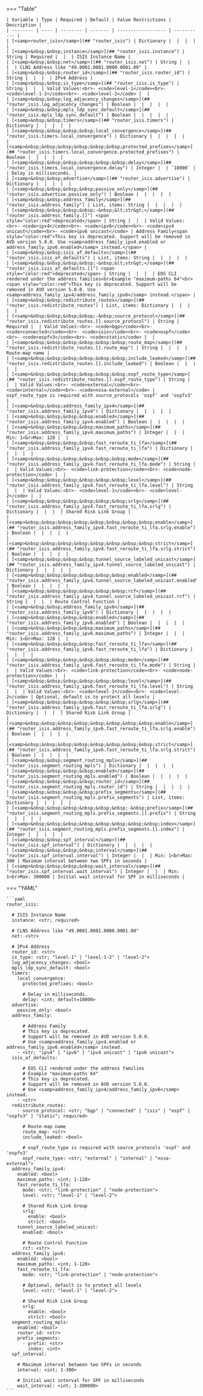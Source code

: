 <!--
  ~ Copyright (c) 2023-2024 Arista Networks, Inc.
  ~ Use of this source code is governed by the Apache License 2.0
  ~ that can be found in the LICENSE file.
  -->
=== "Table"

    | Variable | Type | Required | Default | Value Restrictions | Description |
    | -------- | ---- | -------- | ------- | ------------------ | ----------- |
    | [<samp>router_isis</samp>](## "router_isis") | Dictionary |  |  |  |  |
    | [<samp>&nbsp;&nbsp;instance</samp>](## "router_isis.instance") | String | Required |  |  | ISIS Instance Name |
    | [<samp>&nbsp;&nbsp;net</samp>](## "router_isis.net") | String |  |  |  | CLNS Address like "49.0001.0001.0000.0001.00" |
    | [<samp>&nbsp;&nbsp;router_id</samp>](## "router_isis.router_id") | String |  |  |  | IPv4 Address |
    | [<samp>&nbsp;&nbsp;is_type</samp>](## "router_isis.is_type") | String |  |  | Valid Values:<br>- <code>level-1</code><br>- <code>level-1-2</code><br>- <code>level-2</code> |  |
    | [<samp>&nbsp;&nbsp;log_adjacency_changes</samp>](## "router_isis.log_adjacency_changes") | Boolean |  |  |  |  |
    | [<samp>&nbsp;&nbsp;mpls_ldp_sync_default</samp>](## "router_isis.mpls_ldp_sync_default") | Boolean |  |  |  |  |
    | [<samp>&nbsp;&nbsp;timers</samp>](## "router_isis.timers") | Dictionary |  |  |  |  |
    | [<samp>&nbsp;&nbsp;&nbsp;&nbsp;local_convergence</samp>](## "router_isis.timers.local_convergence") | Dictionary |  |  |  |  |
    | [<samp>&nbsp;&nbsp;&nbsp;&nbsp;&nbsp;&nbsp;protected_prefixes</samp>](## "router_isis.timers.local_convergence.protected_prefixes") | Boolean |  |  |  |  |
    | [<samp>&nbsp;&nbsp;&nbsp;&nbsp;&nbsp;&nbsp;delay</samp>](## "router_isis.timers.local_convergence.delay") | Integer |  | `10000` |  | Delay in milliseconds. |
    | [<samp>&nbsp;&nbsp;advertise</samp>](## "router_isis.advertise") | Dictionary |  |  |  |  |
    | [<samp>&nbsp;&nbsp;&nbsp;&nbsp;passive_only</samp>](## "router_isis.advertise.passive_only") | Boolean |  |  |  |  |
    | [<samp>&nbsp;&nbsp;address_family</samp>](## "router_isis.address_family") | List, items: String |  |  |  |  |
    | [<samp>&nbsp;&nbsp;&nbsp;&nbsp;-&nbsp;&lt;str&gt;</samp>](## "router_isis.address_family.[]") <span style="color:red">deprecated</span> | String |  |  | Valid Values:<br>- <code>ipv4</code><br>- <code>ipv6</code><br>- <code>ipv4 unicast</code><br>- <code>ipv6 unicast</code> | Address Family<span style="color:red">This key is deprecated. Support will be removed in AVD version 5.0.0. Use <samp>address_family_ipv4.enabled or address_family_ipv6.enabled</samp> instead.</span> |
    | [<samp>&nbsp;&nbsp;isis_af_defaults</samp>](## "router_isis.isis_af_defaults") | List, items: String |  |  |  |  |
    | [<samp>&nbsp;&nbsp;&nbsp;&nbsp;-&nbsp;&lt;str&gt;</samp>](## "router_isis.isis_af_defaults.[]") <span style="color:red">deprecated</span> | String |  |  |  | EOS CLI rendered under the address families<br>Example "maximum-paths 64"<br><span style="color:red">This key is deprecated. Support will be removed in AVD version 5.0.0. Use <samp>address_family_ipv4/address_family_ipv6</samp> instead.</span> |
    | [<samp>&nbsp;&nbsp;redistribute_routes</samp>](## "router_isis.redistribute_routes") | List, items: Dictionary |  |  |  |  |
    | [<samp>&nbsp;&nbsp;&nbsp;&nbsp;-&nbsp;source_protocol</samp>](## "router_isis.redistribute_routes.[].source_protocol") | String | Required |  | Valid Values:<br>- <code>bgp</code><br>- <code>connected</code><br>- <code>isis</code><br>- <code>ospf</code><br>- <code>ospfv3</code><br>- <code>static</code> |  |
    | [<samp>&nbsp;&nbsp;&nbsp;&nbsp;&nbsp;&nbsp;route_map</samp>](## "router_isis.redistribute_routes.[].route_map") | String |  |  |  | Route-map name |
    | [<samp>&nbsp;&nbsp;&nbsp;&nbsp;&nbsp;&nbsp;include_leaked</samp>](## "router_isis.redistribute_routes.[].include_leaked") | Boolean |  |  |  |  |
    | [<samp>&nbsp;&nbsp;&nbsp;&nbsp;&nbsp;&nbsp;ospf_route_type</samp>](## "router_isis.redistribute_routes.[].ospf_route_type") | String |  |  | Valid Values:<br>- <code>external</code><br>- <code>internal</code><br>- <code>nssa-external</code> | ospf_route_type is required with source_protocols 'ospf' and 'ospfv3' |
    | [<samp>&nbsp;&nbsp;address_family_ipv4</samp>](## "router_isis.address_family_ipv4") | Dictionary |  |  |  |  |
    | [<samp>&nbsp;&nbsp;&nbsp;&nbsp;enabled</samp>](## "router_isis.address_family_ipv4.enabled") | Boolean |  |  |  |  |
    | [<samp>&nbsp;&nbsp;&nbsp;&nbsp;maximum_paths</samp>](## "router_isis.address_family_ipv4.maximum_paths") | Integer |  |  | Min: 1<br>Max: 128 |  |
    | [<samp>&nbsp;&nbsp;&nbsp;&nbsp;fast_reroute_ti_lfa</samp>](## "router_isis.address_family_ipv4.fast_reroute_ti_lfa") | Dictionary |  |  |  |  |
    | [<samp>&nbsp;&nbsp;&nbsp;&nbsp;&nbsp;&nbsp;mode</samp>](## "router_isis.address_family_ipv4.fast_reroute_ti_lfa.mode") | String |  |  | Valid Values:<br>- <code>link-protection</code><br>- <code>node-protection</code> |  |
    | [<samp>&nbsp;&nbsp;&nbsp;&nbsp;&nbsp;&nbsp;level</samp>](## "router_isis.address_family_ipv4.fast_reroute_ti_lfa.level") | String |  |  | Valid Values:<br>- <code>level-1</code><br>- <code>level-2</code> |  |
    | [<samp>&nbsp;&nbsp;&nbsp;&nbsp;&nbsp;&nbsp;srlg</samp>](## "router_isis.address_family_ipv4.fast_reroute_ti_lfa.srlg") | Dictionary |  |  |  | Shared Risk Link Group |
    | [<samp>&nbsp;&nbsp;&nbsp;&nbsp;&nbsp;&nbsp;&nbsp;&nbsp;enable</samp>](## "router_isis.address_family_ipv4.fast_reroute_ti_lfa.srlg.enable") | Boolean |  |  |  |  |
    | [<samp>&nbsp;&nbsp;&nbsp;&nbsp;&nbsp;&nbsp;&nbsp;&nbsp;strict</samp>](## "router_isis.address_family_ipv4.fast_reroute_ti_lfa.srlg.strict") | Boolean |  |  |  |  |
    | [<samp>&nbsp;&nbsp;&nbsp;&nbsp;tunnel_source_labeled_unicast</samp>](## "router_isis.address_family_ipv4.tunnel_source_labeled_unicast") | Dictionary |  |  |  |  |
    | [<samp>&nbsp;&nbsp;&nbsp;&nbsp;&nbsp;&nbsp;enabled</samp>](## "router_isis.address_family_ipv4.tunnel_source_labeled_unicast.enabled") | Boolean |  |  |  |  |
    | [<samp>&nbsp;&nbsp;&nbsp;&nbsp;&nbsp;&nbsp;rcf</samp>](## "router_isis.address_family_ipv4.tunnel_source_labeled_unicast.rcf") | String |  |  |  | Route Control Function |
    | [<samp>&nbsp;&nbsp;address_family_ipv6</samp>](## "router_isis.address_family_ipv6") | Dictionary |  |  |  |  |
    | [<samp>&nbsp;&nbsp;&nbsp;&nbsp;enabled</samp>](## "router_isis.address_family_ipv6.enabled") | Boolean |  |  |  |  |
    | [<samp>&nbsp;&nbsp;&nbsp;&nbsp;maximum_paths</samp>](## "router_isis.address_family_ipv6.maximum_paths") | Integer |  |  | Min: 1<br>Max: 128 |  |
    | [<samp>&nbsp;&nbsp;&nbsp;&nbsp;fast_reroute_ti_lfa</samp>](## "router_isis.address_family_ipv6.fast_reroute_ti_lfa") | Dictionary |  |  |  |  |
    | [<samp>&nbsp;&nbsp;&nbsp;&nbsp;&nbsp;&nbsp;mode</samp>](## "router_isis.address_family_ipv6.fast_reroute_ti_lfa.mode") | String |  |  | Valid Values:<br>- <code>link-protection</code><br>- <code>node-protection</code> |  |
    | [<samp>&nbsp;&nbsp;&nbsp;&nbsp;&nbsp;&nbsp;level</samp>](## "router_isis.address_family_ipv6.fast_reroute_ti_lfa.level") | String |  |  | Valid Values:<br>- <code>level-1</code><br>- <code>level-2</code> | Optional, default is to protect all levels |
    | [<samp>&nbsp;&nbsp;&nbsp;&nbsp;&nbsp;&nbsp;srlg</samp>](## "router_isis.address_family_ipv6.fast_reroute_ti_lfa.srlg") | Dictionary |  |  |  | Shared Risk Link Group |
    | [<samp>&nbsp;&nbsp;&nbsp;&nbsp;&nbsp;&nbsp;&nbsp;&nbsp;enable</samp>](## "router_isis.address_family_ipv6.fast_reroute_ti_lfa.srlg.enable") | Boolean |  |  |  |  |
    | [<samp>&nbsp;&nbsp;&nbsp;&nbsp;&nbsp;&nbsp;&nbsp;&nbsp;strict</samp>](## "router_isis.address_family_ipv6.fast_reroute_ti_lfa.srlg.strict") | Boolean |  |  |  |  |
    | [<samp>&nbsp;&nbsp;segment_routing_mpls</samp>](## "router_isis.segment_routing_mpls") | Dictionary |  |  |  |  |
    | [<samp>&nbsp;&nbsp;&nbsp;&nbsp;enabled</samp>](## "router_isis.segment_routing_mpls.enabled") | Boolean |  |  |  |  |
    | [<samp>&nbsp;&nbsp;&nbsp;&nbsp;router_id</samp>](## "router_isis.segment_routing_mpls.router_id") | String |  |  |  |  |
    | [<samp>&nbsp;&nbsp;&nbsp;&nbsp;prefix_segments</samp>](## "router_isis.segment_routing_mpls.prefix_segments") | List, items: Dictionary |  |  |  |  |
    | [<samp>&nbsp;&nbsp;&nbsp;&nbsp;&nbsp;&nbsp;-&nbsp;prefix</samp>](## "router_isis.segment_routing_mpls.prefix_segments.[].prefix") | String |  |  |  |  |
    | [<samp>&nbsp;&nbsp;&nbsp;&nbsp;&nbsp;&nbsp;&nbsp;&nbsp;index</samp>](## "router_isis.segment_routing_mpls.prefix_segments.[].index") | Integer |  |  |  |  |
    | [<samp>&nbsp;&nbsp;spf_interval</samp>](## "router_isis.spf_interval") | Dictionary |  |  |  |  |
    | [<samp>&nbsp;&nbsp;&nbsp;&nbsp;interval</samp>](## "router_isis.spf_interval.interval") | Integer |  |  | Min: 1<br>Max: 300 | Maximum interval between two SPFs in seconds |
    | [<samp>&nbsp;&nbsp;&nbsp;&nbsp;wait_interval</samp>](## "router_isis.spf_interval.wait_interval") | Integer |  |  | Min: 1<br>Max: 300000 | Initial wait interval for SPF in milliseconds |

=== "YAML"

    ```yaml
    router_isis:

      # ISIS Instance Name
      instance: <str; required>

      # CLNS Address like "49.0001.0001.0000.0001.00"
      net: <str>

      # IPv4 Address
      router_id: <str>
      is_type: <str; "level-1" | "level-1-2" | "level-2">
      log_adjacency_changes: <bool>
      mpls_ldp_sync_default: <bool>
      timers:
        local_convergence:
          protected_prefixes: <bool>

          # Delay in milliseconds.
          delay: <int; default=10000>
      advertise:
        passive_only: <bool>
      address_family:

          # Address Family
          # This key is deprecated.
          # Support will be removed in AVD version 5.0.0.
          # Use <samp>address_family_ipv4.enabled or address_family_ipv6.enabled</samp> instead.
        - <str; "ipv4" | "ipv6" | "ipv4 unicast" | "ipv6 unicast">
      isis_af_defaults:

          # EOS CLI rendered under the address families
          # Example "maximum-paths 64"
          # This key is deprecated.
          # Support will be removed in AVD version 5.0.0.
          # Use <samp>address_family_ipv4/address_family_ipv6</samp> instead.
        - <str>
      redistribute_routes:
        - source_protocol: <str; "bgp" | "connected" | "isis" | "ospf" | "ospfv3" | "static"; required>

          # Route-map name
          route_map: <str>
          include_leaked: <bool>

          # ospf_route_type is required with source_protocols 'ospf' and 'ospfv3'
          ospf_route_type: <str; "external" | "internal" | "nssa-external">
      address_family_ipv4:
        enabled: <bool>
        maximum_paths: <int; 1-128>
        fast_reroute_ti_lfa:
          mode: <str; "link-protection" | "node-protection">
          level: <str; "level-1" | "level-2">

          # Shared Risk Link Group
          srlg:
            enable: <bool>
            strict: <bool>
        tunnel_source_labeled_unicast:
          enabled: <bool>

          # Route Control Function
          rcf: <str>
      address_family_ipv6:
        enabled: <bool>
        maximum_paths: <int; 1-128>
        fast_reroute_ti_lfa:
          mode: <str; "link-protection" | "node-protection">

          # Optional, default is to protect all levels
          level: <str; "level-1" | "level-2">

          # Shared Risk Link Group
          srlg:
            enable: <bool>
            strict: <bool>
      segment_routing_mpls:
        enabled: <bool>
        router_id: <str>
        prefix_segments:
          - prefix: <str>
            index: <int>
      spf_interval:

        # Maximum interval between two SPFs in seconds
        interval: <int; 1-300>

        # Initial wait interval for SPF in milliseconds
        wait_interval: <int; 1-300000>
    ```
